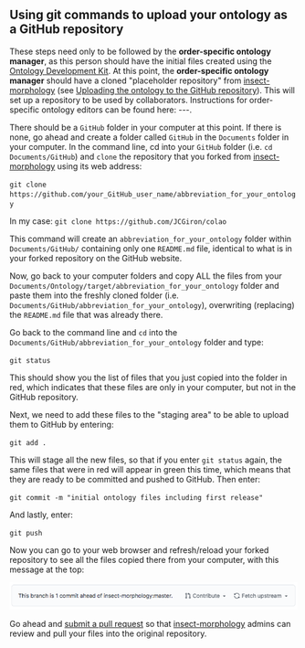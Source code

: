## Using git commands to upload your ontology as a GitHub repository 

These steps need only to be followed by the **order-specific ontology manager**, as this person should have the initial files created using the [Ontology Development Kit](https://github.com/INCATools/ontology-development-kit). At this point, the **order-specific ontology manager** should have a cloned "placeholder repository" from [insect-morphology](https://github.com/insect-morphology) (see [Uploading the ontology to the GitHub repository](https://github.com/insect-morphology/Manual/blob/main/Sections/Upload-initial-ontology-as-GitHub-repository.md)). This will set up a repository to be used by collaborators. Instructions for order-specific ontology editors can be found here: ---.


There should be a `GitHub` folder in your computer at this point. If there is none, go ahead and create a folder called `GitHub` in the `Documents` folder in your computer. In the command line, cd into your `GitHub` folder (i.e. `cd Documents/GitHub`) and `clone` the repository that you forked from [insect-morphology](https://github.com/insect-morphology) using its web address:

`git clone https://github.com/your_GitHub_user_name/abbreviation_for_your_ontology`

In my case: `git clone https://github.com/JCGiron/colao`

This command will create an `abbreviation_for_your_ontology` folder within `Documents/GitHub/` containing only one `README.md` file, identical to what is in your forked repository on the GitHub website.

Now, go back to your computer folders and copy ALL the files from your `Documents/Ontology/target/abbreviation_for_your_ontology` folder and paste them into the freshly cloned folder (i.e. `Documents/GitHub/abbreviation_for_your_ontology`), overwriting (replacing) the `README.md` file that was already there.

Go back to the command line and `cd` into the `Documents/GitHub/abbreviation_for_your_ontology` folder and type:

`git status`

This should show you the list of files that you just copied into the folder in red, which indicates that these files are only in your computer, but not in the GitHub repository.

Next, we need to add these files to the "staging area" to be able to upload them to GitHub by entering:

`git add .`

This will stage all the new files, so that if you enter `git status` again, the same files that were in red will appear in green this time, which means that they are ready to be committed and pushed to GitHub. Then enter:

`git commit -m "initial ontology files including first release"`

And lastly, enter:

`git push`

Now you can go to your web browser and refresh/reload your forked repository to see all the files copied there from your computer, with this message at the top:

![GitHub Branch Ahead](https://github.com/insect-morphology/Manual/blob/main/img/GitHubBranchEven.png)

Go ahead and [submit a pull request](https://github.com/insect-morphology/Manual/blob/main/Sections/Submit-pull-request.md) so that [insect-morphology](https://github.com/insect-morphology) admins can review and pull your files into the original repository.
